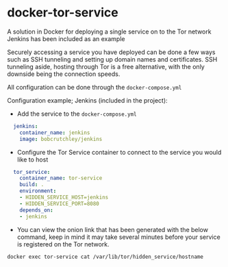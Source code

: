 # docker-tor-service

A solution in Docker for deploying a single service on to the Tor network 
Jenkins has been included as an example

Securely accessing a service you have deployed can be done a few ways such as SSH tunneling and setting up domain names and certificates.
SSH tunneling aside, hosting through Tor is a free alternative, with the only downside being the connection speeds.

All configuration can be done through the `docker-compose.yml`

Configuration example; Jenkins (included in the project):
- Add the service to the `docker-compose.yml`
```yaml
  jenkins:
    container_name: jenkins
    image: bobcrutchley/jenkins
```
- Configure the Tor Service container to connect to the service you would like to host
```yaml
  tor_service:
    container_name: tor-service
    build: .
    environment:
    - HIDDEN_SERVICE_HOST=jenkins
    - HIDDEN_SERVICE_PORT=8080
    depends_on:
    - jenkins
```
- You can view the onion link that has been generated with the below command, keep in mind it may take several minutes before your service is registered on the Tor network.
```bash
docker exec tor-service cat /var/lib/tor/hidden_service/hostname
```

